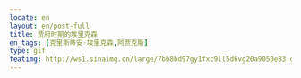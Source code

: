 ```yaml
---
locate: en
layout: en/post-full
title: 贾府时期的埃里克森
en_tags: [克里斯蒂安·埃里克森,阿贾克斯]
type: gif
featimg: http://ws1.sinaimg.cn/large/7bb8bd97gy1fxc9ll5d6vg20a9050e83.gif
---
```

